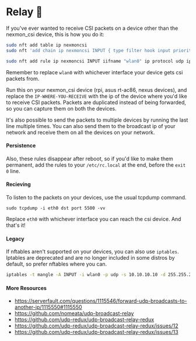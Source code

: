 # Relay :satellite:

If you've ever wanted to receive CSI packets on a device other than the nexmon_csi device, this is how you do it:

```bash
sudo nft add table ip nexmoncsi
sudo nft 'add chain ip nexmoncsi INPUT { type filter hook input priority -150; policy accept; }'

sudo nft add rule ip nexmoncsi INPUT iifname "wlan0" ip protocol udp ip saddr 10.10.10.10 ip daddr 255.255.255.255 udp sport 5500 udp dport 5500 counter dup to IP-WHERE-YOU-RECEIVE
```

Remember to replace `wlan0` with whichever interface your device gets csi packets from.

Run this on your nexmon_csi device (rpi, asus rt-ac86, nexus devices), and replace the `IP-WHERE-YOU-RECEIVE` with the ip of the device where you'd like to receive CSI packets. Packets are duplicated instead of being forwarded, so you can capture them on both the devices.

It's also possible to send the packets to multiple devices by running the last line multiple times. You can also send them to the broadcast ip of your network and receive them on all the devices on your network.

#### Persistence

Also, these rules disappear after reboot, so if you'd like to make them permanent, add the rules to your `/etc/rc.local` at the end, before the `exit 0` line.

#### Recieving

To listen to the packets on your devices, use the usual tcpdump command.

```
sudo tcpdump -i eth0 dst port 5500 -vv
```

Replace `eth0` with whichever interface you can reach the csi device. And that's it!


#### Legacy
If nftables aren't supported on your devices, you can also use `iptables`. Iptables are deprecated and are no longer included in some distros by default, so prefer nftables where you can.

```bash
iptables -t mangle -A INPUT -i wlan0 -p udp -s 10.10.10.10 -d 255.255.255.255 --dport 5500 --sport 5500 -j TEE --gateway 10.20.30.207 IP-desktop
```

#### More Resources

- https://serverfault.com/questions/1115546/forward-udp-broadcasts-to-another-ip/1115550#1115550
- https://github.com/nomeata/udp-broadcast-relay
- https://github.com/udp-redux/udp-broadcast-relay-redux
- https://github.com/udp-redux/udp-broadcast-relay-redux/issues/12
- https://github.com/udp-redux/udp-broadcast-relay-redux/issues/13


